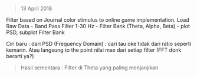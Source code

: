 > 13 April 2018

Filter based on Journal color stimulus to online game implementation.
Load Raw Data - Band Pass Filter 1-30 Hz - Filter Bank (Theta, Alpha, Beta) - plot PSD, subplot Filter Bank


Ciri baru : dari PSD (Frequency Domain) : cari tau oke tidak dari ratio seperti kemarin.
Atau langsung to the point nilai max dari setiap filter (FFT donk berarti ya?)
> Hasil sementara : Filter di Theta yang paling menjanjikan

